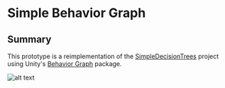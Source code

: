 # Simple Behavior Graph

## Summary

This prototype is a reimplementation of the [SimpleDecisionTrees] project using
Unity's [Behavior Graph] package.

![alt text](ub_solution.png)

[SimpleDecisionTrees]:../SimpleDecisionTrees/
[Behavior Graph]:https://docs.unity3d.com/Packages/com.unity.behavior@1.0/